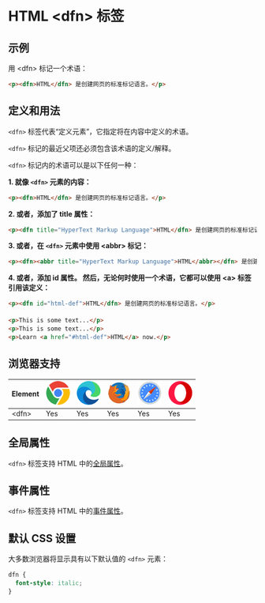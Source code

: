 HTML \<dfn> 标签
===

## 示例

用 \<dfn> 标记一个术语：

```html idoc:preview:iframe
<p><dfn>HTML</dfn> 是创建网页的标准标记语言。</p>
```

## 定义和用法

`<dfn>` 标签代表“定义元素”，它指定将在内容中定义的术语。

`<dfn>` 标记的最近父项还必须包含该术语的定义/解释。

`<dfn>` 标记内的术语可以是以下任何一种：

**1. 就像 **`<dfn>`** 元素的内容：**


```html idoc:preview:iframe
<p><dfn>HTML</dfn> 是创建网页的标准标记语言。</p>
```

**2. 或者，添加了 title 属性：**


```html idoc:preview:iframe
<p><dfn title="HyperText Markup Language">HTML</dfn> 是创建网页的标准标记语言。</p>
```

**3. 或者，在 **`<dfn>`** 元素中使用 \<abbr> 标记：**


```html idoc:preview
<p><dfn><abbr title="HyperText Markup Language">HTML</abbr></dfn> 是创建网页的标准标记语言。</p>
```

**4. 或者，添加 id 属性。 然后，无论何时使用一个术语，它都可以使用 \<a> 标签引用该定义：**

```html idoc:preview
<p><dfn id="html-def">HTML</dfn> 是创建网页的标准标记语言。</p>

<p>This is some text...</p>
<p>This is some text...</p>
<p>Learn <a href="#html-def">HTML</a> now.</p>
```
<!--rehype:style=min-height: 180px;-->

## 浏览器支持

| Element | ![chrome][1] | ![edge][2] | ![firefox][3] | ![safari][4] | ![opera][5] |
| ----- | --- | --- | --- | --- | --- |
| \<dfn>  | Yes | Yes | Yes | Yes | Yes |

## 全局属性

`<dfn>` 标签支持 HTML 中的[全局属性](../reference/standardattributes.md)。

## 事件属性

`<dfn>` 标签支持 HTML 中的[事件属性](../reference/eventattributes.md)。

## 默认 CSS 设置

大多数浏览器将显示具有以下默认值的 `<dfn>` 元素：

```css
dfn {
  font-style: italic;
}
```


[1]: ../assets/chrome.svg
[2]: ../assets/edge.svg
[3]: ../assets/firefox.svg
[4]: ../assets/safari.svg
[5]: ../assets/opera.svg